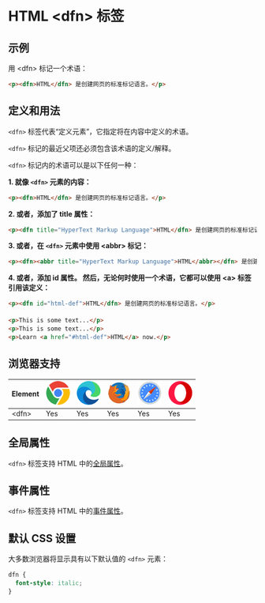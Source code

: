 HTML \<dfn> 标签
===

## 示例

用 \<dfn> 标记一个术语：

```html idoc:preview:iframe
<p><dfn>HTML</dfn> 是创建网页的标准标记语言。</p>
```

## 定义和用法

`<dfn>` 标签代表“定义元素”，它指定将在内容中定义的术语。

`<dfn>` 标记的最近父项还必须包含该术语的定义/解释。

`<dfn>` 标记内的术语可以是以下任何一种：

**1. 就像 **`<dfn>`** 元素的内容：**


```html idoc:preview:iframe
<p><dfn>HTML</dfn> 是创建网页的标准标记语言。</p>
```

**2. 或者，添加了 title 属性：**


```html idoc:preview:iframe
<p><dfn title="HyperText Markup Language">HTML</dfn> 是创建网页的标准标记语言。</p>
```

**3. 或者，在 **`<dfn>`** 元素中使用 \<abbr> 标记：**


```html idoc:preview
<p><dfn><abbr title="HyperText Markup Language">HTML</abbr></dfn> 是创建网页的标准标记语言。</p>
```

**4. 或者，添加 id 属性。 然后，无论何时使用一个术语，它都可以使用 \<a> 标签引用该定义：**

```html idoc:preview
<p><dfn id="html-def">HTML</dfn> 是创建网页的标准标记语言。</p>

<p>This is some text...</p>
<p>This is some text...</p>
<p>Learn <a href="#html-def">HTML</a> now.</p>
```
<!--rehype:style=min-height: 180px;-->

## 浏览器支持

| Element | ![chrome][1] | ![edge][2] | ![firefox][3] | ![safari][4] | ![opera][5] |
| ----- | --- | --- | --- | --- | --- |
| \<dfn>  | Yes | Yes | Yes | Yes | Yes |

## 全局属性

`<dfn>` 标签支持 HTML 中的[全局属性](../reference/standardattributes.md)。

## 事件属性

`<dfn>` 标签支持 HTML 中的[事件属性](../reference/eventattributes.md)。

## 默认 CSS 设置

大多数浏览器将显示具有以下默认值的 `<dfn>` 元素：

```css
dfn {
  font-style: italic;
}
```


[1]: ../assets/chrome.svg
[2]: ../assets/edge.svg
[3]: ../assets/firefox.svg
[4]: ../assets/safari.svg
[5]: ../assets/opera.svg